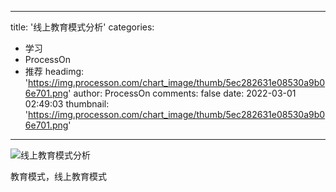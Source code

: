 
---
title: '线上教育模式分析'
categories: 
 - 学习
 - ProcessOn
 - 推荐
headimg: 'https://img.processon.com/chart_image/thumb/5ec282631e08530a9b06e701.png'
author: ProcessOn
comments: false
date: 2022-03-01 02:49:03
thumbnail: 'https://img.processon.com/chart_image/thumb/5ec282631e08530a9b06e701.png'
---

<div>   
<img class="thumb" alt="线上教育模式分析" src="https://img.processon.com/chart_image/thumb/5ec282631e08530a9b06e701.png" referrerpolicy="no-referrer">
<p>教育模式，线上教育模式</p>  
</div>
            